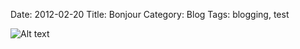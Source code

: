 Date: 2012-02-20
Title: Bonjour
Category: Blog
Tags: blogging, test

![Alt text](./static/images/yourimage.png)